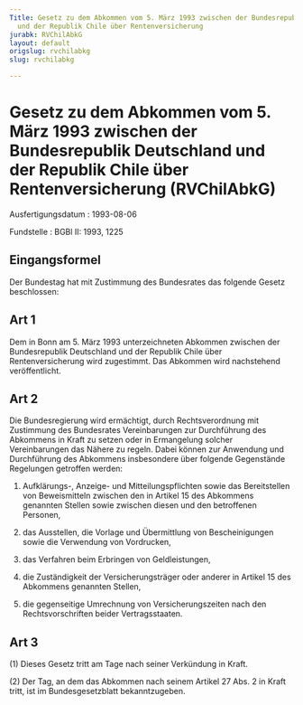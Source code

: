 ```yaml
---
Title: Gesetz zu dem Abkommen vom 5. März 1993 zwischen der Bundesrepublik Deutschland
  und der Republik Chile über Rentenversicherung
jurabk: RVChilAbkG
layout: default
origslug: rvchilabkg
slug: rvchilabkg

---
```


# Gesetz zu dem Abkommen vom 5. März 1993 zwischen der Bundesrepublik Deutschland und der Republik Chile über Rentenversicherung (RVChilAbkG)

Ausfertigungsdatum
:   1993-08-06

Fundstelle
:   BGBl II: 1993, 1225

## Eingangsformel

Der Bundestag hat mit Zustimmung des Bundesrates das folgende Gesetz
beschlossen:

## Art 1

Dem in Bonn am 5. März 1993 unterzeichneten Abkommen zwischen der
Bundesrepublik Deutschland und der Republik Chile über
Rentenversicherung wird zugestimmt. Das Abkommen wird nachstehend
veröffentlicht.

## Art 2

Die Bundesregierung wird ermächtigt, durch Rechtsverordnung mit
Zustimmung des Bundesrates Vereinbarungen zur Durchführung des
Abkommens in Kraft zu setzen oder in Ermangelung solcher
Vereinbarungen das Nähere zu regeln. Dabei können zur Anwendung und
Durchführung des Abkommens insbesondere über folgende Gegenstände
Regelungen getroffen werden:

1.  Aufklärungs-, Anzeige- und Mitteilungspflichten sowie das
    Bereitstellen von Beweismitteln zwischen den in Artikel 15 des
    Abkommens genannten Stellen sowie zwischen diesen und den betroffenen
    Personen,


2.  das Ausstellen, die Vorlage und Übermittlung von Bescheinigungen sowie
    die Verwendung von Vordrucken,


3.  das Verfahren beim Erbringen von Geldleistungen,


4.  die Zuständigkeit der Versicherungsträger oder anderer in Artikel 15
    des Abkommens genannten Stellen,


5.  die gegenseitige Umrechnung von Versicherungszeiten nach den
    Rechtsvorschriften beider Vertragsstaaten.

## Art 3

(1) Dieses Gesetz tritt am Tage nach seiner Verkündung in Kraft.

(2) Der Tag, an dem das Abkommen nach seinem Artikel 27 Abs. 2 in
Kraft tritt, ist im Bundesgesetzblatt bekanntzugeben.

